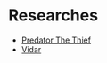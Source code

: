 # Researches
* [Predator The Thief](https://fumik0.com/2018/10/15/predator-the-thief-in-depth-analysis-v2-3-5/)
* [Vidar](https://fumik0.com/2018/12/24/lets-dig-into-vidar-an-arkei-copycat-forked-stealer-in-depth-analysis/)
